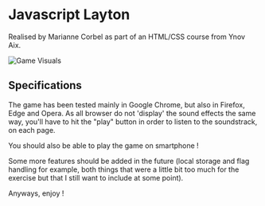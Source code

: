 # Javascript Layton

Realised by Marianne Corbel as part of an HTML/CSS course from Ynov Aix.

![Game Visuals](https://i.ibb.co/PMVkCFD/image.png)

## Specifications

The game has been tested mainly in Google Chrome, but also in Firefox, Edge and Opera.
As all browser do not 'display' the sound effects the same way, you'll have to hit the "play" button in order to listen to the soundstrack, on each page.

You should also be able to play the game on smartphone !

Some more features should be added in the future (local storage and flag handling for example, both things that were a little bit too much for the exercise but that I still want to include at some point).

Anyways, enjoy !
